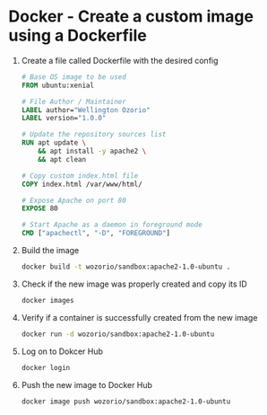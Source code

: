 # Docker - Create a custom image using a Dockerfile

1. Create a file called Dockerfile with the desired config
    ```dockerfile
    # Base OS image to be used
    FROM ubuntu:xenial

    # File Author / Maintainer
    LABEL author="Wellington Ozorio"
    LABEL version="1.0.0"

    # Update the repository sources list
    RUN apt update \
        && apt install -y apache2 \
        && apt clean

    # Copy custom index.html file
    COPY index.html /var/www/html/

    # Expose Apache on port 80
    EXPOSE 80

    # Start Apache as a daemon in foreground mode
    CMD ["apachectl", "-D", "FOREGROUND"]
    ```
1. Build the image
    ```bash
    docker build -t wozorio/sandbox:apache2-1.0-ubuntu .
    ```
1. Check if the new image was properly created and copy its ID
    ```bash
    docker images
    ```
1. Verify if a container is successfully created from the new image
    ```bash
    docker run -d wozorio/sandbox:apache2-1.0-ubuntu
    ```
1. Log on to Dokcer Hub
    ```bash
    docker login
    ```
1. Push the new image to Docker Hub
    ```bash
    docker image push wozorio/sandbox:apache2-1.0-ubuntu
    ```
